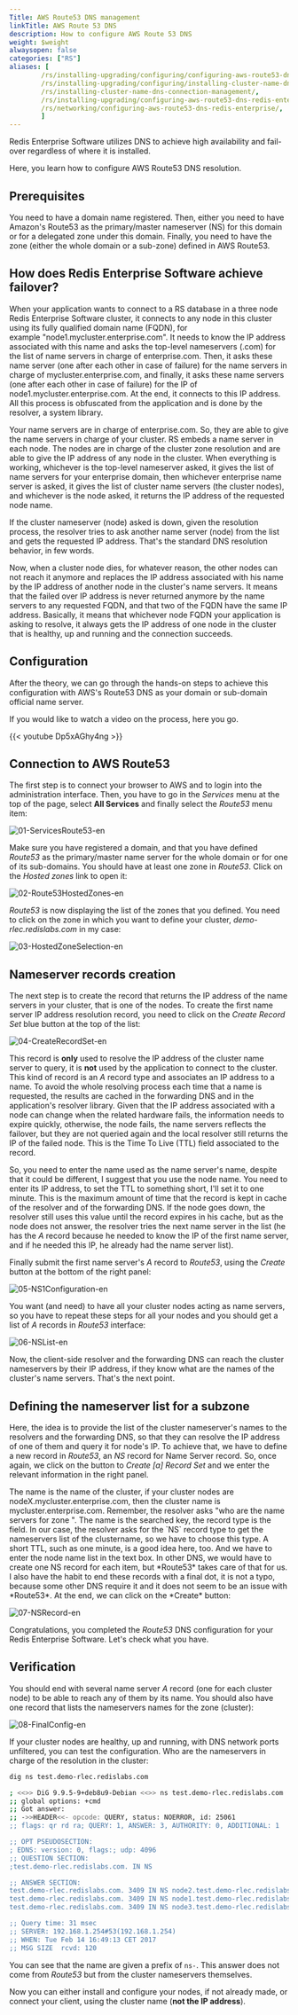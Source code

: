```yaml
---
Title: AWS Route53 DNS management
linkTitle: AWS Route 53 DNS
description: How to configure AWS Route 53 DNS 
weight: $weight
alwaysopen: false
categories: ["RS"]
aliases: [
        /rs/installing-upgrading/configuring/configuring-aws-route53-dns-redis-enterprise,
        /rs/installing-upgrading/configuring/installing-cluster-name-dns-connection-management/,
        /rs/installing-cluster-name-dns-connection-management/,
        /rs/installing-upgrading/configuring-aws-route53-dns-redis-enterprise/,
        /rs/networking/configuring-aws-route53-dns-redis-enterprise/,
        ]
---
```

Redis Enterprise Software utilizes DNS to achieve high availability and fail-over regardless of where it is installed.

Here, you learn how to configure AWS Route53 DNS resolution.

## Prerequisites

You need to have a domain name registered. Then, either you need to have
Amazon's Route53 as the primary/master nameserver (NS) for this domain
or for a delegated zone under this domain. Finally, you need to have the
zone (either the whole domain or a sub-zone) defined in AWS Route53.

## How does Redis Enterprise Software achieve failover?

When your application wants to connect to a RS database in a three node
Redis Enterprise Software cluster, it connects to any node
in this cluster using its fully qualified domain name (FQDN), for
example "node1.mycluster.enterprise.com". It needs to know the IP address
associated with this name and asks the top-level nameservers (.com) for
the list of name servers in charge of enterprise.com. Then, it asks
these name server (one after each other in case of failure) for the name
servers in charge of mycluster.enterprise.com, and finally, it asks
these name servers (one after each other in case of failure) for the IP
of node1.mycluster.enterprise.com. At the end, it connects to this IP
address. All this process is obfuscated from the application and is done
by the resolver, a system library.

Your name servers are in charge of enterprise.com. So, they are able to
give the name servers in charge of your cluster. RS embeds a name server
in each node. The nodes are in charge of the cluster zone resolution and
are able to give the IP address of any node in the cluster. When
everything is working, whichever is the top-level nameserver asked, it
gives the list of name servers for your enterprise domain, then
whichever enterprise name server is asked, it gives the list of cluster
name servers (the cluster nodes), and whichever is the node asked, it
returns the IP address of the requested node name.

If the cluster nameserver (node) asked is down, given the resolution
process, the resolver tries to ask another name server (node) from
the list and gets the requested IP address. That's the standard DNS
resolution behavior, in few words.

Now, when a cluster node dies, for whatever reason, the other nodes can
not reach it anymore and replaces the IP address associated with his
name by the IP address of another node in the cluster's name servers. It
means that the failed over IP address is never returned anymore by
the name servers to any requested FQDN, and that two of the FQDN
have the same IP address. Basically, it means that whichever node FQDN
your application is asking to resolve, it always gets the IP address
of one node in the cluster that is healthy, up and running and the
connection succeeds.

## Configuration

After the theory, we can go through the hands-on steps to achieve this
configuration with AWS's Route53 DNS as your domain or sub-domain
official name server.

If you would like to watch a video on the process, here you go.

{{< youtube Dp5xAGhy4ng >}}

## Connection to AWS Route53

The first step is to connect your browser to AWS and to login into the
administration interface. Then, you have to go in the *Services* menu at
the top of the page, select **All Services** and finally select the *Route53* menu item:

![01-ServicesRoute53-en](/images/rs/01-ServicesRoute53-en.png)

Make sure you have registered a domain, and that you have defined *Route53* as the primary/master name server for the whole domain
or for one of its sub-domains. You should have at least one zone in
*Route53*. Click on the *Hosted zones* link to open it:

![02-Route53HostedZones-en](/images/rs/02-Route53HostedZones-en.png)

*Route53* is now displaying the list of the zones that you defined. You
need to click on the zone in which you want to define your cluster,
*demo-rlec.redislabs.com* in my case:

![03-HostedZoneSelection-en](/images/rs/03-HostedZoneSelection-en.png)

## Nameserver records creation

The next step is to create the record that returns the IP address of
the name servers in your cluster, that is one of the nodes. To create
the first name server IP address resolution record, you need to click on
the *Create Record Set* blue button at the top of the list:

![04-CreateRecordSet-en](/images/rs/04-CreateRecordSet-en.png)

This record is **only** used to resolve the IP address of the
cluster name server to query, it is **not** used by the application to
connect to the cluster. This kind of record is an *A* record type and
associates an IP address to a name. To avoid the whole resolving process
each time that a name is requested, the results are cached in the
forwarding DNS and in the application's resolver library. Given that the
IP address associated with a node can change when the related hardware
fails, the information needs to expire quickly, otherwise, the node
fails, the name servers reflects the failover, but they are not queried
again and the local resolver still returns the IP of the failed node.
This is the Time To Live (TTL) field associated to the record.

So, you need to enter the name used as the name server's name, despite
that it could be different, I suggest that you use the node name. You
need to enter its IP address, to set the TTL to something short, I'll
set it to one minute. This is the maximum amount of time that the record
is kept in cache of the resolver and of the forwarding DNS. If the
node goes down, the resolver still uses this value until the record
expires in his cache, but as the node does not answer, the resolver
tries the next name server in the list (he has the *A* record because he
needed to know the IP of the first name server, and if he needed this
IP, he already had the name server list).

Finally submit the first name server's *A* record to *Route53*, using
the *Create* button at the bottom of the right panel:

![05-NS1Configuration-en](/images/rs/05-NS1Configuration-en.png)

You want (and need) to have all your cluster nodes acting as name
servers, so you have to repeat these steps for all your nodes and you
should get a list of *A* records in *Route53* interface:

![06-NSList-en](/images/rs/06-NSList-en.png)

Now, the client-side resolver and the forwarding DNS can reach the
cluster nameservers by their IP address, if they know what are the names
of the cluster's name servers. That's the next point.

## Defining the nameserver list for a subzone

Here, the idea is to provide the list of the cluster nameserver's names
to the resolvers and the forwarding DNS, so that they can
resolve the IP address of one of them and query it for node's IP. To
achieve that, we have to define a new record in *Route53*, an *NS*
record for Name Server record. So, once again, we click on the
button to *Create \[a\] Record Set* and we enter the relevant
information in the right panel.

The name is the name of the cluster, if your cluster nodes are
nodeX.mycluster.enterprise.com, then the cluster name is
mycluster.enterprise.com. Remember, the resolver asks "who are the
name servers for zone ". The name is the searched key, the record type
is the field. In our case, the resolver asks for the \`NS\` record
type to get the nameservers list of the clustername, so we have to
choose this type. A short TTL, such as one minute, is a good idea here,
too. And we have to enter the node name list in the text box. In other
DNS, we would have to create one NS record for each item, but
\*Route53\* takes care of that for us. I also have the habit to end
these records with a final dot, it is not a typo, because some other DNS
require it and it does not seem to be an issue with \*Route53\*. At the
end, we can click on the \*Create\* button:

![07-NSRecord-en](/images/rs/07-NSRecord-en.png)

Congratulations, you completed the *Route53* DNS configuration for your
Redis Enterprise Software. Let's check what you have.

## Verification

You should end with several name server *A* record (one for each cluster
node) to be able to reach any of them by its name. You should also have
one record that lists the nameservers names for the zone (cluster):

![08-FinalConfig-en](/images/rs/08-FinalConfig-en.png)

If your cluster nodes are healthy, up and running, with DNS network
ports unfiltered, you can test the configuration. Who are the
nameservers in charge of the resolution in the cluster:

```sh
dig ns test.demo-rlec.redislabs.com

; <<>> DiG 9.9.5-9+deb8u9-Debian <<>> ns test.demo-rlec.redislabs.com
;; global options: +cmd
;; Got answer:
;; ->>HEADER<<- opcode: QUERY, status: NOERROR, id: 25061
;; flags: qr rd ra; QUERY: 1, ANSWER: 3, AUTHORITY: 0, ADDITIONAL: 1

;; OPT PSEUDOSECTION:
; EDNS: version: 0, flags:; udp: 4096
;; QUESTION SECTION:
;test.demo-rlec.redislabs.com. IN NS

;; ANSWER SECTION:
test.demo-rlec.redislabs.com. 3409 IN NS node2.test.demo-rlec.redislabs.com.
test.demo-rlec.redislabs.com. 3409 IN NS node1.test.demo-rlec.redislabs.com.
test.demo-rlec.redislabs.com. 3409 IN NS node3.test.demo-rlec.redislabs.com.

;; Query time: 31 msec
;; SERVER: 192.168.1.254#53(192.168.1.254)
;; WHEN: Tue Feb 14 16:49:13 CET 2017
;; MSG SIZE  rcvd: 120
```

You can see that the name are given a prefix of `ns-`. This answer does not come
from *Route53* but from the cluster nameservers themselves.

Now you can either install and configure your nodes, if not already
made, or connect your client, using the cluster name (**not the IP
address**).
